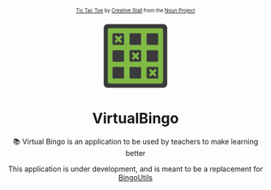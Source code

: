 <div align="center">
  
  <sub><sup>
      [Tic Tac Toe](https://thenounproject.com/term/tic-tac-toe/145426) by [Creative Stall](https://thenounproject.com/creativestall/) from the [Noun Project](https://thenounproject.com/)
  </sup></sub>
  
  [<img width="128" height="128" src="https://github.com/schdck/VirtualBingo/blob/master/VirtualBingo.UI.Shared/Resources/virtual_bingo_icon.png?raw=true">](https://github.com/schdck/VirtualBingo)

  # VirtualBingo

  :books: Virtual Bingo is an application to be used by teachers to make learning better

  This application is under development, and is meant to be a replacement for [BingoUtils](https://github.com/schdck/BingoUtils)
</div>
